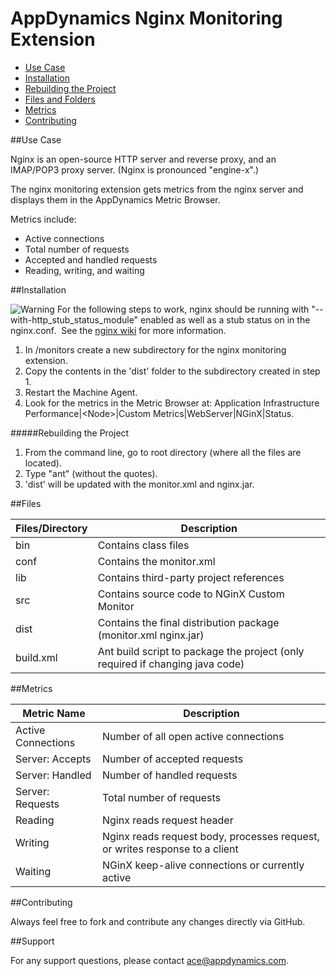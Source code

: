 # AppDynamics Nginx Monitoring Extension

* [Use Case](nginx-readme.md#use-case)
* [Installation](nginx-readme.md#installation)
* [Rebuilding the Project](nginx-readme.md#Rebuilding-the-project)
* [Files and Folders](nginx-readme.md#files-and-folders)
* [Metrics](nginx-readme.md#metrics)
* [Contributing](nginx-readme.md#contributing)

##Use Case

Nginx is an open-source HTTP server and reverse proxy, and an IMAP/POP3 proxy server. (Nginx is pronounced "engine-x".)

The nginx monitoring extension gets metrics from the nginx server and displays them in the AppDynamics Metric Browser.

Metrics include:
* Active connections
* Total number of requests
* Accepted and handled requests
* Reading, writing, and waiting


##Installation

![Warning](images/emoticons/warning.gif) For the following steps to work, nginx should be running with &quot;--with-http_stub_status_module&quot; enabled as well as a stub status on in the nginx.conf. 
See the <a href="http://wiki.nginx.org/HttpStubStatusModule">nginx wiki</a> for more information</td>.


1. In <machine-agent-home>/monitors create a new subdirectory for the nginx monitoring extension.
2. Copy the contents in the 'dist' folder to the subdirectory created in step 1.
3. Restart the Machine Agent.  
4. Look for the metrics in the Metric Browser at: Application Infrastructure Performance|\<Node\>|Custom Metrics|WebServer|NGinX|Status.

#####Rebuilding the Project

1. From the command line, go to root directory (where all the files are located).
2. Type "ant" (without the quotes).  
3. 'dist' will be updated with the monitor.xml and nginx.jar.

##Files 

|Files/Directory | Description |
| --- | --- |
|bin | Contains class files |
|conf | Contains the monitor.xml |
|lib | Contains third-party project references |
|src | Contains source code to NGinX Custom Monitor|
|dist | Contains the final distribution package (monitor.xml nginx.jar) |
|build.xml | Ant build script to package the project (only required if changing java code) |


##Metrics

| Metric Name | Description |
| --- | --- |
| Active Connections | Number of all open active connections |
| Server: Accepts | Number of accepted requests |
| Server: Handled | Number of handled requests |
| Server: Requests | Total number of requests  |
| Reading | Nginx reads request header  |
| Writing | Nginx reads request body, processes request, or writes response to a client  |
| Waiting | NGinX keep-alive connections or currently active |
  


##Contributing

Always feel free to fork and contribute any changes directly via GitHub.


##Support

For any support questions, please contact ace@appdynamics.com.
